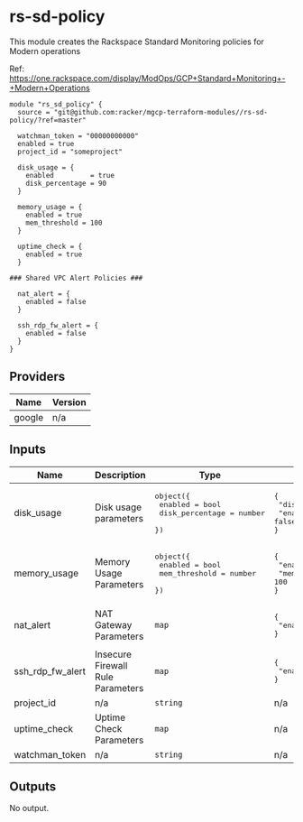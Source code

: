 # rs-sd-policy

This module creates the Rackspace Standard Monitoring policies for Modern operations

Ref: https://one.rackspace.com/display/ModOps/GCP+Standard+Monitoring+-+Modern+Operations

```
module "rs_sd_policy" {
  source = "git@github.com:racker/mgcp-terraform-modules//rs-sd-policy/?ref=master"

  watchman_token = "00000000000"
  enabled = true
  project_id = "someproject"

  disk_usage = {
    enabled         = true
    disk_percentage = 90
  }

  memory_usage = {
    enabled = true
    mem_threshold = 100
  }

  uptime_check = {
    enabled = true
  }

### Shared VPC Alert Policies ###

  nat_alert = {
    enabled = false
  }

  ssh_rdp_fw_alert = {
    enabled = false
  }
}
```

## Providers

| Name | Version |
|------|---------|
| google | n/a |

## Inputs

| Name | Description | Type | Default | Required |
|------|-------------|------|---------|:-----:|
| disk\_usage | Disk usage parameters | <pre>object({<br>    enabled         = bool<br>    disk_percentage = number<br>  })<br></pre> | <pre>{<br>  "disk_percentage": 90,<br>  "enabled": false<br>}<br></pre> | no |
| memory\_usage | Memory Usage Parameters | <pre>object({<br>    enabled       = bool<br>    mem_threshold = number<br>  })<br></pre> | <pre>{<br>  "enabled": false,<br>  "mem_threshold": 100<br>}<br></pre> | no |
| nat\_alert | NAT Gateway Parameters | `map` | <pre>{<br>  "enabled": false<br>}<br></pre> | no |
| ssh\_rdp\_fw\_alert | Insecure Firewall Rule Parameters | `map` | <pre>{<br>  "enabled": false<br>}<br></pre> | no |
| project\_id | n/a | `string` | n/a | yes |
| uptime\_check | Uptime Check Parameters | `map` | n/a | yes |
| watchman\_token | n/a | `string` | n/a | yes |

## Outputs

No output.
